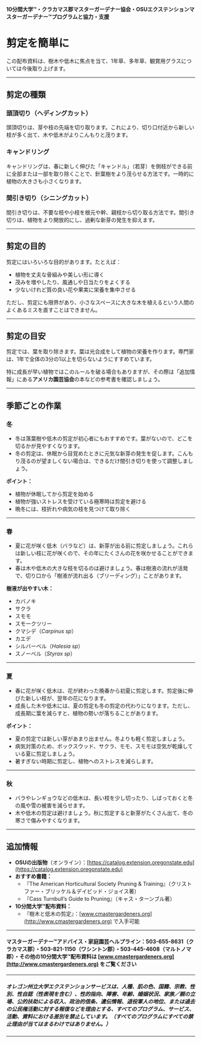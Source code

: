 #### 10分間大学™・クラカマス郡マスターガーデナー協会・OSUエクステンションマスターガーデナー™プログラムと協力・支援

# 剪定を簡単に

この配布資料は、樹木や低木に焦点を当て、1年草、多年草、観賞用グラスについては今後取り上げます。

---

## 剪定の種類

### 頭頂切り（ヘディングカット）

頭頂切りは、芽や枝の先端を切り取ります。これにより、切り口付近から新しい枝が多く出て、木や低木がよりこんもりと茂ります。

### キャンドリング

キャンドリングは、春に新しく伸びた「キャンドル」（若芽）を側枝ができる前に全部または一部を取り除くことで、針葉樹をより茂らせる方法です。一時的に植物の大きさも小さくなります。

### 間引き切り（シニングカット）

間引き切りは、不要な枝や小枝を根元や幹、親枝から切り取る方法です。間引き切りは、植物をより開放的にし、過剰な新芽の発生を抑えます。

---

## 剪定の目的

剪定にはいろいろな目的があります。たとえば：

- 植物を丈夫な骨組みや美しい形に導く
- 茂みを増やしたり、風通しや日当たりをよくする
- 少ないけれど質の良い花や果実に栄養を集中させる

ただし、剪定にも限界があり、小さなスペースに大きな木を植えるという人間のよくあるミスを直すことはできません。

---

## 剪定の目安

剪定では、葉を取り除きます。葉は光合成をして植物の栄養を作ります。専門家は、1年で全体の3分の1以上を切らないようにすすめています。

特に成長が早い植物ではこのルールを破る場合もありますが、その際は「追加情報」にある**アメリカ園芸協会**の本などの参考書を確認しましょう。

---

## 季節ごとの作業

### 冬

- 冬は落葉樹や低木の剪定が初心者にもおすすめです。葉がないので、どこを切るかが見やすくなります。
- 冬の剪定は、休眠から目覚めたときに元気な新芽の発生を促します。こんもり茂るのが望ましくない場合は、できるだけ間引き切りを使って調整しましょう。

**ポイント：**

- 植物が休眠してから剪定を始める
- 植物が強いストレスを受けている極寒時は剪定を避ける
- 晩冬には、枝折れや病気の枝を見つけて取り除く

---

### 春

- 夏に花が咲く低木（バラなど）は、新芽が出る前に剪定しましょう。これらは新しい枝に花が咲くので、その年にたくさんの花を咲かせることができます。
- 春は木や低木の大きな枝を切るのは避けましょう。春は樹液の流れが活発で、切り口から「樹液が流れ出る（ブリーディング）」ことがあります。

**樹液が出やすい木：**

- カバノキ
- サクラ
- スモモ
- スモークツリー
- クマシデ（*Carpinus sp*）
- カエデ
- シルバーベル（*Halesia sp*）
- スノーベル（*Styrax sp*）

---

### 夏

- 春に花が咲く低木は、花が終わった晩春から初夏に剪定します。剪定後に伸びた新しい枝が、翌年の花になります。
- 成長した木や低木には、夏の剪定も冬の剪定の代わりになります。ただし、成長期に葉を減らすと、植物の勢いが落ちることがあります。

**ポイント：**

- 夏の剪定では新しい芽があまり出ません。冬よりも軽く剪定しましょう。
- 病気対策のため、ボックスウッド、サクラ、モモ、スモモは空気が乾燥している夏に剪定しましょう。
- 暑すぎない時期に剪定し、植物へのストレスを減らします。

---

### 秋

- バラやレンギョウなどの低木は、長い枝を少し切ったり、しばっておくと冬の風や雪の被害を減らせます。
- 木や低木の剪定は避けましょう。秋に剪定すると新芽がたくさん出て、冬の寒さで傷みやすくなります。

---

## 追加情報

- **OSUの出版物**（オンライン）：[https://catalog.extension.oregonstate.edu](https://catalog.extension.oregonstate.edu)
- **おすすめ書籍：**
  - 『The American Horticultural Society Pruning & Training』（クリストファー・ブリッケル＆デイビッド・ジョイス著）
  - 『Cass Turnbull’s Guide to Pruning』（キャス・ターンブル著）
- **10分間大学™配布資料：**
  - 『樹木と低木の剪定』：[www.cmastergardeners.org](http://www.cmastergardeners.org) で入手可能

---

#### マスターガーデナー™アドバイス・家庭園芸ヘルプライン：503-655-8631（クラカマス郡）・503-821-1150（ワシントン郡）・503-445-4608（マルトノマ郡）・その他の10分間大学™配布資料は [www.cmastergardeners.org](http://www.cmastergardeners.org) をご覧ください

---

##### オレゴン州立大学エクステンションサービスは、人種、肌の色、国籍、宗教、性別、性自認（性表現を含む）、性的指向、障害、年齢、婚姻状況、家族／親の立場、公的扶助による収入、政治的信条、遺伝情報、退役軍人の地位、または過去の公民権活動に対する報復などを理由とする、すべてのプログラム、サービス、活動、資料における差別を禁止しています。（すべてのプログラムにすべての禁止理由が当てはまるわけではありません。）
---
